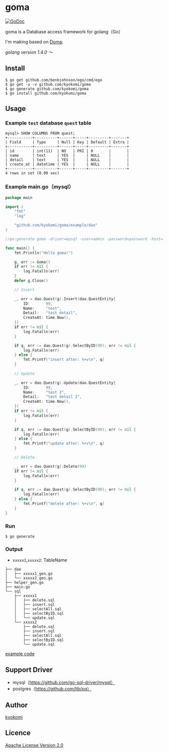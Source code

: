 goma
====================
[![GoDoc](https://godoc.org/github.com/kyokomi/goma/goma?status.svg)](https://godoc.org/github.com/kyokomi/goma/goma)

goma is a Database access framework for golang（Go）

I'm making based on [Doma](https://github.com/domaframework/doma);

*golang version 1.4.0 〜*

## Install

```
$ go get github.com/benbjohnson/ego/cmd/ego
$ go get -u -v github.com/kyokomi/goma
$ go generate github.com/kyokomi/goma
$ go install github.com/kyokomi/goma
```

## Usage

### Example `test` database `quest` table

```
mysql> SHOW COLUMNS FROM quest;
+-----------+----------+------+-----+---------+-------+
| Field     | Type     | Null | Key | Default | Extra |
+-----------+----------+------+-----+---------+-------+
| id        | int(11)  | NO   | PRI | 0       |       |
| name      | text     | YES  |     | NULL    |       |
| detail    | text     | YES  |     | NULL    |       |
| create_at | datetime | YES  |     | NULL    |       |
+-----------+----------+------+-----+---------+-------+
4 rows in set (0.00 sec)
```

### Example main.go（mysql）

```go
package main

import (
	"fmt"
	"log"

	"github.com/kyokomi/goma/example/dao"
)

//go:generate goma -driver=mysql -user=admin -password=password -host=localhost -port=3306 -db=test -debug=true

func main() {
	fmt.Println("Hello goma!")

    g, err := Goma()
    if err != nil {
        log.Fatalln(err)
    }
    defer g.Close()

	// Insert

	_, err = dao.Quest(g).Insert(dao.QuestEntity{
		ID:       99,
		Name:     "test",
		Detail:   "test detail",
		CreateAt: time.Now(),
	})
	if err != nil {
		log.Fatalln(err)
	}

	if q, err := dao.Quest(g).SelectByID(99); err != nil {
		log.Fatalln(err)
	} else {
		fmt.Printf("insert after: %+v\n", q)
	}
	
	// Update

	_, err = dao.Quest(g).Update(dao.QuestEntity{
		ID:       99,
		Name:     "test 2",
		Detail:   "test detail 2",
		CreateAt: time.Now(),
	})
	if err != nil {
		log.Fatalln(err)
	}

	if q, err := dao.Quest(g).SelectByID(99); err != nil {
		log.Fatalln(err)
	} else {
		fmt.Printf("update after: %+v\n", q)
	}

	// Delete

	_, err = dao.Quest(g).Delete(99)
	if err != nil {
		log.Fatalln(err)
	}

	if q, err := dao.Quest(g).SelectByID(99); err != nil {
		log.Fatalln(err)
	} else {
		fmt.Printf("delete after: %+v\n", q)
	}
}

```

### Run

```
$ go generate
```

### Output

- `xxxxx1`,`xxxxx2`: TableName
 
```
├── dao
│   ├── xxxxx1_gen.go
│   └── xxxxx2_gen.go
├── helper_gen.go
├── main.go
└── sql
    ├── xxxxx1
    │   ├── delete.sql
    │   ├── insert.sql
    │   ├── selectAll.sql
    │   ├── selectByID.sql
    │   └── update.sql
    └── xxxxx2
        ├── delete.sql
        ├── insert.sql
        ├── selectAll.sql
        ├── selectByID.sql
        └── update.sql
```

[example code](https://github.com/kyokomi/goma/blob/master/example)

## Support Driver

- mysql（https://github.com/go-sql-driver/mysql）
- postgres（https://github.com/lib/pq）

## Author

[kyokomi](https://github.com/kyokomi)

## Licence

[Apache License Version 2.0](https://github.com/kyokomi/goma/blob/master/LICENSE)
